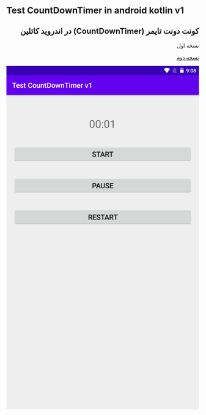 
<h1 style="font-size:23px;">Test CountDownTimer in android kotlin v1</h1>
<h2 style="font-size:20px;" dir="rtl">
  کونت دونت تایمر (CountDownTimer)  در اندروید کاتلین
</h2><p dir="rtl">نسخه اول</p>
<a href="https://github.com/alirezsbashi/Test-CountDownTimer-in-android-kotlin_v2">
<p dir="rtl">نسخه دوم</p>
  </a>
<img src="scr001.png" alt="Test CountDownTimer in android kotlin" title="Test CountDownTimer in android kotlin">
